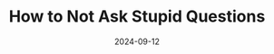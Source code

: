---
layout: essay
type: essay
title: "How to Not Ask Stupid Questions"
# All dates must be YYYY-MM-DD format!
date: 2024-09-12
published: true
labels:
  - StackOverflow
---